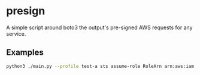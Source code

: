 # presign

A simple script around boto3 the output's pre-signed AWS requests for any service.

## Examples

```bash
python3 ./main.py --profile test-a sts assume-role RoleArn arn:aws:iam::123456789012:role/test RoleSessionName test
```
